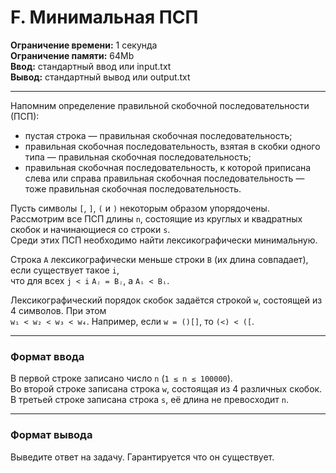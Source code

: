 # F. Минимальная ПСП

**Ограничение времени:** 1 секунда  
**Ограничение памяти:** 64Mb  
**Ввод:** стандартный ввод или input.txt  
**Вывод:** стандартный вывод или output.txt

---

Напомним определение правильной скобочной последовательности (ПСП):

- пустая строка — правильная скобочная последовательность;
- правильная скобочная последовательность, взятая в скобки одного типа — правильная скобочная последовательность;
- правильная скобочная последовательность, к которой приписана слева или справа правильная скобочная последовательность — тоже правильная скобочная последовательность.

Пусть символы `[`, `]`, `(` и `)` некоторым образом упорядочены.  
Рассмотрим все ПСП длины `n`, состоящие из круглых и квадратных скобок и начинающиеся со строки `s`.  
Среди этих ПСП необходимо найти лексикографически минимальную.

Строка `A` лексикографически меньше строки `B` (их длина совпадает), если существует такое `i`,  
что для всех `j < i` `Aⱼ = Bⱼ`, а `Aᵢ < Bᵢ`.

Лексикографический порядок скобок задаётся строкой `w`, состоящей из 4 символов. При этом  
`w₁ < w₂ < w₃ < w₄`. Например, если `w = ()[]`, то `(<) < ([`.

---

### Формат ввода

В первой строке записано число `n` (`1 ≤ n ≤ 100000`).  
Во второй строке записана строка `w`, состоящая из 4 различных скобок.  
В третьей строке записана строка `s`, её длина не превосходит `n`.

---

### Формат вывода

Выведите ответ на задачу. Гарантируется что он существует.
